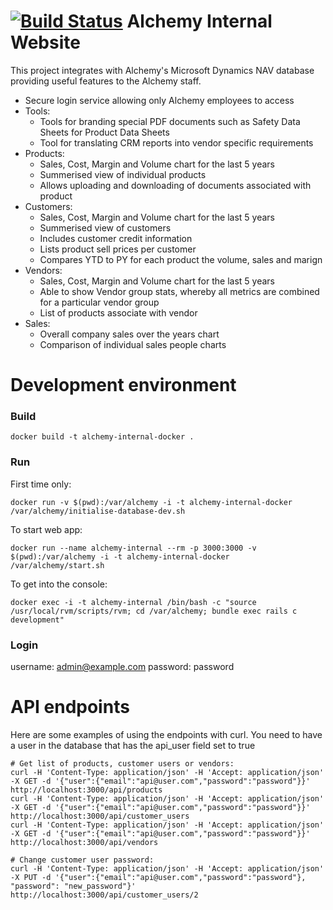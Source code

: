[![Build Status](https://travis-ci.org/kurtmc/alchemy-internal-website.svg?branch=master)](https://travis-ci.org/kurtmc/alchemy-internal-website)
Alchemy Internal Website
========================
This project integrates with Alchemy's Microsoft Dynamics NAV database
providing useful features to the Alchemy staff.
- Secure login service allowing only Alchemy employees to access
- Tools:
	* Tools for branding special PDF documents such as Safety Data
	  Sheets for Product Data Sheets
	* Tool for translating CRM reports into vendor specific
	  requirements
- Products:
	* Sales, Cost, Margin and Volume chart for the last 5 years
	* Summerised view of individual products
	* Allows uploading and downloading of documents associated with
	  product
- Customers:
	* Sales, Cost, Margin and Volume chart for the last 5 years
	* Summerised view of customers
	* Includes customer credit information
	* Lists product sell prices per customer
	* Compares YTD to PY for each product the volume, sales and marign
- Vendors:
	* Sales, Cost, Margin and Volume chart for the last 5 years
	* Able to show Vendor group stats, whereby all metrics are
	  combined for a particular vendor group
	* List of products associate with vendor
- Sales:
	* Overall company sales over the years chart
	* Comparison of individual sales people charts	

Development environment
=======================

### Build
```
docker build -t alchemy-internal-docker .
```

### Run
First time only:
```
docker run -v $(pwd):/var/alchemy -i -t alchemy-internal-docker /var/alchemy/initialise-database-dev.sh
```
To start web app:
```
docker run --name alchemy-internal --rm -p 3000:3000 -v $(pwd):/var/alchemy -i -t alchemy-internal-docker /var/alchemy/start.sh
```
To get into the console:
```
docker exec -i -t alchemy-internal /bin/bash -c "source /usr/local/rvm/scripts/rvm; cd /var/alchemy; bundle exec rails c development"
```

### Login
username: admin@example.com
password: password

API endpoints
=============
Here are some examples of using the endpoints with curl. You need to have a user
in the database that has the api_user field set to true
```
# Get list of products, customer users or vendors:
curl -H 'Content-Type: application/json' -H 'Accept: application/json' -X GET -d '{"user":{"email":"api@user.com","password":"password"}}' http://localhost:3000/api/products
curl -H 'Content-Type: application/json' -H 'Accept: application/json' -X GET -d '{"user":{"email":"api@user.com","password":"password"}}' http://localhost:3000/api/customer_users
curl -H 'Content-Type: application/json' -H 'Accept: application/json' -X GET -d '{"user":{"email":"api@user.com","password":"password"}}' http://localhost:3000/api/vendors

# Change customer user password:
curl -H 'Content-Type: application/json' -H 'Accept: application/json' -X PUT -d '{"user":{"email":"api@user.com","password":"password"}, "password": "new_password"}' http://localhost:3000/api/customer_users/2
```
